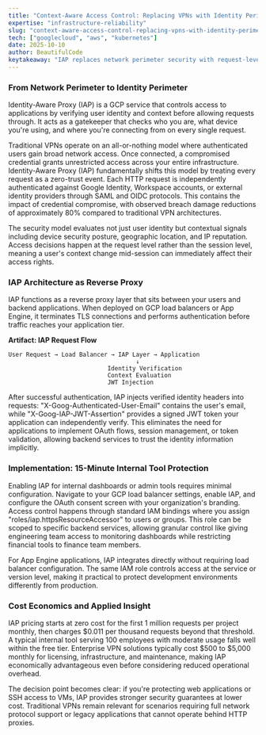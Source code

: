 ```yaml
---
title: "Context-Aware Access Control: Replacing VPNs with Identity Perimeter Security Using GCP IAP"
expertise: "infrastructure-reliability"
slug: "context-aware-access-control-replacing-vpns-with-identity-perimeter-security-using-gcp-iap"
tech: ["googlecloud", "aws", "kubernetes"]
date: 2025-10-10
author: BeautifulCode
keytakeaway: "IAP replaces network perimeter security with request-level identity verification, reducing infrastructure costs by 90% while containing the impact of credential compromise through context-aware access controls."
---
```


### From Network Perimeter to Identity Perimeter

Identity-Aware Proxy (IAP) is a GCP service that controls access to applications by verifying user identity and context before allowing requests through. It acts as a gatekeeper that checks who you are, what device you're using, and where you're connecting from on every single request.

Traditional VPNs operate on an all-or-nothing model where authenticated users gain broad network access. Once connected, a compromised credential grants unrestricted access across your entire infrastructure. Identity-Aware Proxy (IAP) fundamentally shifts this model by treating every request as a zero-trust event. Each HTTP request is independently authenticated against Google Identity, Workspace accounts, or external identity providers through SAML and OIDC protocols. This contains the impact of credential compromise, with observed breach damage reductions of approximately 80% compared to traditional VPN architectures.

The security model evaluates not just user identity but contextual signals including device security posture, geographic location, and IP reputation. Access decisions happen at the request level rather than the session level, meaning a user's context change mid-session can immediately affect their access rights.

### IAP Architecture as Reverse Proxy

IAP functions as a reverse proxy layer that sits between your users and backend applications. When deployed on GCP load balancers or App Engine, it terminates TLS connections and performs authentication before traffic reaches your application tier.

**Artifact: IAP Request Flow**

```
User Request → Load Balancer → IAP Layer → Application
                                    ↓
                            Identity Verification
                            Context Evaluation
                            JWT Injection
```

After successful authentication, IAP injects verified identity headers into requests: "X-Goog-Authenticated-User-Email" contains the user's email, while "X-Goog-IAP-JWT-Assertion" provides a signed JWT token your application can independently verify. This eliminates the need for applications to implement OAuth flows, session management, or token validation, allowing backend services to trust the identity information implicitly.

### Implementation: 15-Minute Internal Tool Protection

Enabling IAP for internal dashboards or admin tools requires minimal configuration. Navigate to your GCP load balancer settings, enable IAP, and configure the OAuth consent screen with your organization's branding. Access control happens through standard IAM bindings where you assign "roles/iap.httpsResourceAccessor" to users or groups. This role can be scoped to specific backend services, allowing granular control like giving engineering team access to monitoring dashboards while restricting financial tools to finance team members.

For App Engine applications, IAP integrates directly without requiring load balancer configuration. The same IAM role controls access at the service or version level, making it practical to protect development environments differently from production.

### Cost Economics and Applied Insight

IAP pricing starts at zero cost for the first 1 million requests per project monthly, then charges $0.011 per thousand requests beyond that threshold. A typical internal tool serving 100 employees with moderate usage falls well within the free tier. Enterprise VPN solutions typically cost $500 to $5,000 monthly for licensing, infrastructure, and maintenance, making IAP economically advantageous even before considering reduced operational overhead.

The decision point becomes clear: if you're protecting web applications or SSH access to VMs, IAP provides stronger security guarantees at lower cost. Traditional VPNs remain relevant for scenarios requiring full network protocol support or legacy applications that cannot operate behind HTTP proxies.
